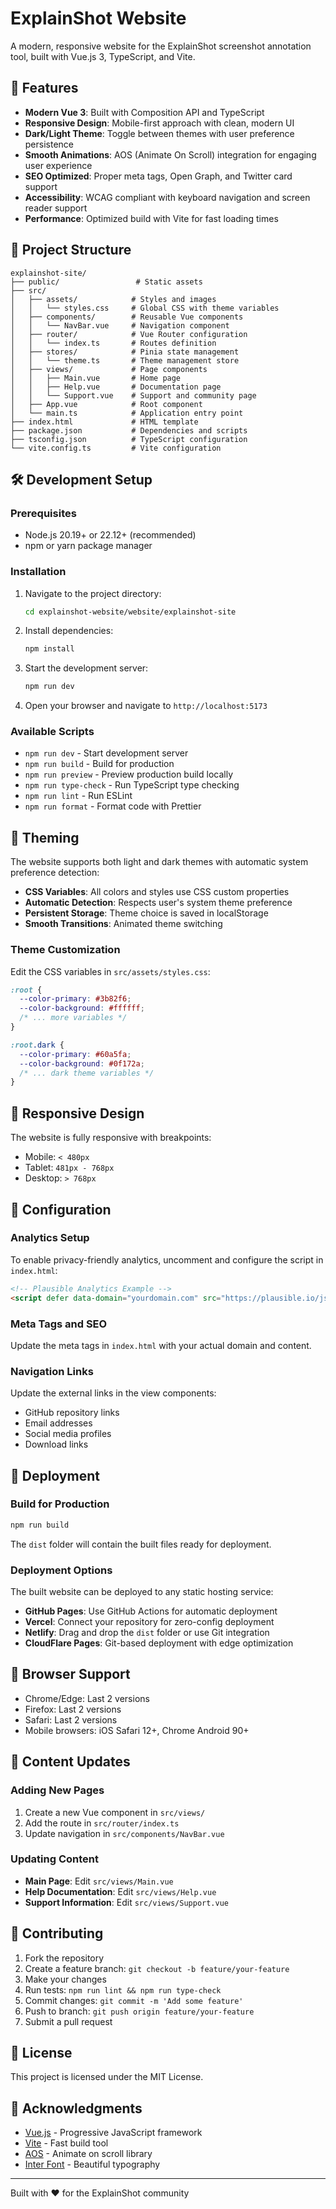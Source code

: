 # ExplainShot Website

A modern, responsive website for the ExplainShot screenshot annotation tool, built with Vue.js 3, TypeScript, and Vite.

## 🚀 Features

- **Modern Vue 3**: Built with Composition API and TypeScript
- **Responsive Design**: Mobile-first approach with clean, modern UI
- **Dark/Light Theme**: Toggle between themes with user preference persistence
- **Smooth Animations**: AOS (Animate On Scroll) integration for engaging user experience
- **SEO Optimized**: Proper meta tags, Open Graph, and Twitter card support
- **Accessibility**: WCAG compliant with keyboard navigation and screen reader support
- **Performance**: Optimized build with Vite for fast loading times

## 📁 Project Structure

```
explainshot-site/
├── public/                 # Static assets
├── src/
│   ├── assets/            # Styles and images
│   │   └── styles.css     # Global CSS with theme variables
│   ├── components/        # Reusable Vue components
│   │   └── NavBar.vue     # Navigation component
│   ├── router/            # Vue Router configuration
│   │   └── index.ts       # Routes definition
│   ├── stores/            # Pinia state management
│   │   └── theme.ts       # Theme management store
│   ├── views/             # Page components
│   │   ├── Main.vue       # Home page
│   │   ├── Help.vue       # Documentation page
│   │   └── Support.vue    # Support and community page
│   ├── App.vue            # Root component
│   └── main.ts            # Application entry point
├── index.html             # HTML template
├── package.json           # Dependencies and scripts
├── tsconfig.json          # TypeScript configuration
└── vite.config.ts         # Vite configuration
```

## 🛠️ Development Setup

### Prerequisites

- Node.js 20.19+ or 22.12+ (recommended)
- npm or yarn package manager

### Installation

1. Navigate to the project directory:
   ```bash
   cd explainshot-website/website/explainshot-site
   ```

2. Install dependencies:
   ```bash
   npm install
   ```

3. Start the development server:
   ```bash
   npm run dev
   ```

4. Open your browser and navigate to `http://localhost:5173`

### Available Scripts

- `npm run dev` - Start development server
- `npm run build` - Build for production
- `npm run preview` - Preview production build locally
- `npm run type-check` - Run TypeScript type checking
- `npm run lint` - Run ESLint
- `npm run format` - Format code with Prettier

## 🎨 Theming

The website supports both light and dark themes with automatic system preference detection:

- **CSS Variables**: All colors and styles use CSS custom properties
- **Automatic Detection**: Respects user's system theme preference
- **Persistent Storage**: Theme choice is saved in localStorage
- **Smooth Transitions**: Animated theme switching

### Theme Customization

Edit the CSS variables in `src/assets/styles.css`:

```css
:root {
  --color-primary: #3b82f6;
  --color-background: #ffffff;
  /* ... more variables */
}

:root.dark {
  --color-primary: #60a5fa;
  --color-background: #0f172a;
  /* ... dark theme variables */
}
```

## 📱 Responsive Design

The website is fully responsive with breakpoints:
- Mobile: `< 480px`
- Tablet: `481px - 768px`
- Desktop: `> 768px`

## 🔧 Configuration

### Analytics Setup

To enable privacy-friendly analytics, uncomment and configure the script in `index.html`:

```html
<!-- Plausible Analytics Example -->
<script defer data-domain="yourdomain.com" src="https://plausible.io/js/script.js"></script>
```

### Meta Tags and SEO

Update the meta tags in `index.html` with your actual domain and content.

### Navigation Links

Update the external links in the view components:
- GitHub repository links
- Email addresses
- Social media profiles
- Download links

## 🚀 Deployment

### Build for Production

```bash
npm run build
```

The `dist` folder will contain the built files ready for deployment.

### Deployment Options

The built website can be deployed to any static hosting service:
- **GitHub Pages**: Use GitHub Actions for automatic deployment
- **Vercel**: Connect your repository for zero-config deployment
- **Netlify**: Drag and drop the `dist` folder or use Git integration
- **CloudFlare Pages**: Git-based deployment with edge optimization

## 🎯 Browser Support

- Chrome/Edge: Last 2 versions
- Firefox: Last 2 versions
- Safari: Last 2 versions
- Mobile browsers: iOS Safari 12+, Chrome Android 90+

## 📝 Content Updates

### Adding New Pages

1. Create a new Vue component in `src/views/`
2. Add the route in `src/router/index.ts`
3. Update navigation in `src/components/NavBar.vue`

### Updating Content

- **Main Page**: Edit `src/views/Main.vue`
- **Help Documentation**: Edit `src/views/Help.vue`
- **Support Information**: Edit `src/views/Support.vue`

## 🤝 Contributing

1. Fork the repository
2. Create a feature branch: `git checkout -b feature/your-feature`
3. Make your changes
4. Run tests: `npm run lint && npm run type-check`
5. Commit changes: `git commit -m 'Add some feature'`
6. Push to branch: `git push origin feature/your-feature`
7. Submit a pull request

## 📄 License

This project is licensed under the MIT License.

## 🙏 Acknowledgments

- [Vue.js](https://vuejs.org/) - Progressive JavaScript framework
- [Vite](https://vitejs.dev/) - Fast build tool
- [AOS](https://michalsnik.github.io/aos/) - Animate on scroll library
- [Inter Font](https://rsms.me/inter/) - Beautiful typography

---

Built with ❤️ for the ExplainShot community
